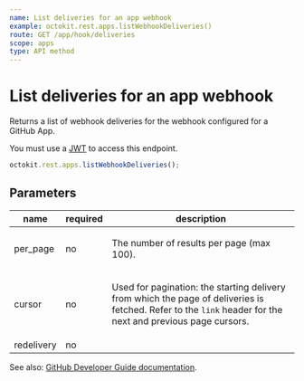 ```yaml
---
name: List deliveries for an app webhook
example: octokit.rest.apps.listWebhookDeliveries()
route: GET /app/hook/deliveries
scope: apps
type: API method
---
```


# List deliveries for an app webhook

Returns a list of webhook deliveries for the webhook configured for a GitHub App.

You must use a [JWT](https://docs.github.com/apps/building-github-apps/authenticating-with-github-apps/#authenticating-as-a-github-app) to access this endpoint.

```js
octokit.rest.apps.listWebhookDeliveries();
```

## Parameters

<table>
  <thead>
    <tr>
      <th>name</th>
      <th>required</th>
      <th>description</th>
    </tr>
  </thead>
  <tbody>
    <tr><td>per_page</td><td>no</td><td>

The number of results per page (max 100).

</td></tr>
<tr><td>cursor</td><td>no</td><td>

Used for pagination: the starting delivery from which the page of deliveries is fetched. Refer to the `link` header for the next and previous page cursors.

</td></tr>
<tr><td>redelivery</td><td>no</td><td>

</td></tr>
  </tbody>
</table>

See also: [GitHub Developer Guide documentation](https://docs.github.com/rest/apps/webhooks#list-deliveries-for-an-app-webhook).
